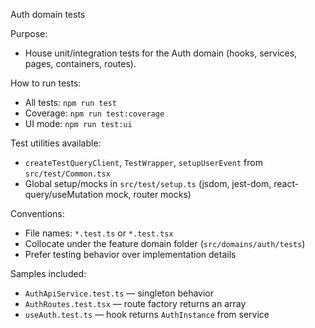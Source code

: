 Auth domain tests

Purpose:

- House unit/integration tests for the Auth domain (hooks, services, pages, containers, routes).

How to run tests:

- All tests: `npm run test`
- Coverage: `npm run test:coverage`
- UI mode: `npm run test:ui`

Test utilities available:

- `createTestQueryClient`, `TestWrapper`, `setupUserEvent` from `src/test/Common.tsx`
- Global setup/mocks in `src/test/setup.ts` (jsdom, jest-dom, react-query/useMutation mock, router mocks)

Conventions:

- File names: `*.test.ts` or `*.test.tsx`
- Collocate under the feature domain folder (`src/domains/auth/tests`)
- Prefer testing behavior over implementation details

Samples included:

- `AuthApiService.test.ts` — singleton behavior
- `AuthRoutes.test.tsx` — route factory returns an array
- `useAuth.test.ts` — hook returns `AuthInstance` from service
